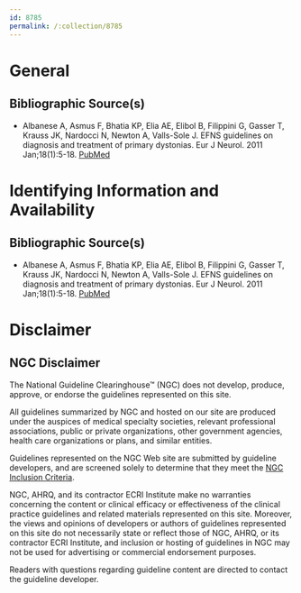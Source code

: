 ```yaml
---
id: 8785
permalink: /:collection/8785
---
```


# General

## Bibliographic Source(s)

- Albanese A, Asmus F, Bhatia KP, Elia AE, Elibol B, Filippini G, Gasser T, Krauss JK, Nardocci N, Newton A, Valls-Sole J. EFNS guidelines on diagnosis and treatment of primary dystonias. Eur J Neurol. 2011 Jan;18(1):5-18. [ PubMed ](http://www.ncbi.nlm.nih.gov/entrez/query.fcgi?cmd=Retrieve&db=pubmed&dopt=Abstract&list_uids=20482602)

# Identifying Information and Availability

## Bibliographic Source(s)

- Albanese A, Asmus F, Bhatia KP, Elia AE, Elibol B, Filippini G, Gasser T, Krauss JK, Nardocci N, Newton A, Valls-Sole J. EFNS guidelines on diagnosis and treatment of primary dystonias. Eur J Neurol. 2011 Jan;18(1):5-18. [ PubMed ](http://www.ncbi.nlm.nih.gov/entrez/query.fcgi?cmd=Retrieve&db=pubmed&dopt=Abstract&list_uids=20482602)

# Disclaimer

## NGC Disclaimer

The National Guideline Clearinghouse™ (NGC) does not develop, produce, approve, or endorse the guidelines represented on this site.

All guidelines summarized by NGC and hosted on our site are produced under the auspices of medical specialty societies, relevant professional associations, public or private organizations, other government agencies, health care organizations or plans, and similar entities.

Guidelines represented on the NGC Web site are submitted by guideline developers, and are screened solely to determine that they meet the [NGC Inclusion Criteria](/help-and-about/summaries/inclusion-criteria).

NGC, AHRQ, and its contractor ECRI Institute make no warranties concerning the content or clinical efficacy or effectiveness of the clinical practice guidelines and related materials represented on this site. Moreover, the views and opinions of developers or authors of guidelines represented on this site do not necessarily state or reflect those of NGC, AHRQ, or its contractor ECRI Institute, and inclusion or hosting of guidelines in NGC may not be used for advertising or commercial endorsement purposes.

Readers with questions regarding guideline content are directed to contact the guideline developer.

